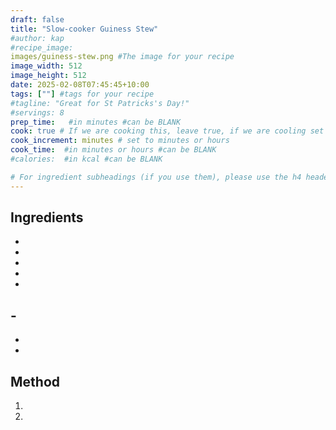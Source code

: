 ```yaml
---
draft: false
title: "Slow-cooker Guiness Stew"
#author: kap
#recipe_image: 
images/guiness-stew.png #The image for your recipe
image_width: 512
image_height: 512
date: 2025-02-08T07:45:45+10:00
tags: [""] #tags for your recipe
#tagline: "Great for St Patricks's Day!"
#servings: 8
prep_time:   #in minutes #can be BLANK
cook: true # If we are cooking this, leave true, if we are cooling set to false
cook_increment: minutes # set to minutes or hours
cook_time:  #in minutes or hours #can be BLANK
#calories:  #in kcal #can be BLANK

# For ingredient subheadings (if you use them), please use the h4 header.  For print view I have those elements targeted
---
```


## Ingredients

- 
- 
- 
- 
- 
-​                 
- 
- 
- 

## Method

1.  
1. 